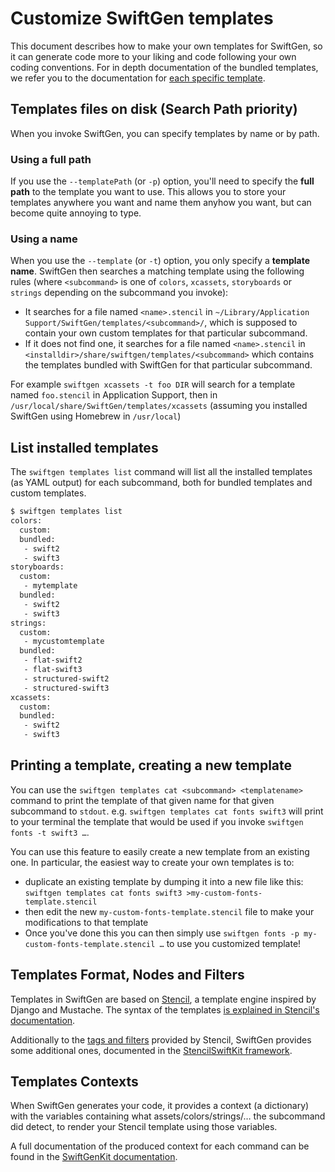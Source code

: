 # Customize SwiftGen templates

This document describes how to make your own templates for SwiftGen, so it can generate code more to your liking and code following your own coding conventions. For in depth documentation of the bundled templates, we refer you to the documentation for [each specific template](https://github.com/SwiftGen/templates/tree/master/Documentation).

## Templates files on disk (Search Path priority)

When you invoke SwiftGen, you can specify templates by name or by path.

### Using a full path

If you use the `--templatePath` (or `-p`) option, you'll need to specify the **full path** to the template you want to use. This allows you to store your templates anywhere you want and name them anyhow you want, but can become quite annoying to type.

### Using a name

When you use the `--template` (or `-t`) option, you only specify a **template name**. SwiftGen then searches a matching template using the following rules (where `<subcommand>` is one of `colors`, `xcassets`, `storyboards` or `strings` depending on the subcommand you invoke):

* It searches for a file named `<name>.stencil` in `~/Library/Application Support/SwiftGen/templates/<subcommand>/`, which is supposed to contain your own custom templates for that particular subcommand.
* If it does not find one, it searches for a file named `<name>.stencil` in `<installdir>/share/swiftgen/templates/<subcommand>` which contains the templates bundled with SwiftGen for that particular subcommand.

For example `swiftgen xcassets -t foo DIR` will search for a template named `foo.stencil` in Application Support, then in `/usr/local/share/SwiftGen/templates/xcassets` (assuming you installed SwiftGen using Homebrew in `/usr/local`)

## List installed templates

The `swiftgen templates list` command will list all the installed templates (as YAML output) for each subcommand, both for bundled templates and custom templates.

```bash
$ swiftgen templates list
colors:
  custom:
  bundled:
   - swift2
   - swift3
storyboards:
  custom:
   - mytemplate
  bundled:
   - swift2
   - swift3
strings:
  custom:
   - mycustomtemplate
  bundled:
   - flat-swift2
   - flat-swift3
   - structured-swift2
   - structured-swift3
xcassets:
  custom:
  bundled:
   - swift2
   - swift3
```

## Printing a template, creating a new template

You can use the `swiftgen templates cat <subcommand> <templatename>` command to print the template of that given name for that given subcommand to `stdout`. e.g. `swiftgen templates cat fonts swift3` will print to your terminal the template that would be used if you invoke `swiftgen fonts -t swift3 …`.

You can use this feature to easily create a new template from an existing one.
In particular, the easiest way to create your own templates is to:

* duplicate an existing template by dumping it into a new file like this: `swiftgen templates cat fonts swift3 >my-custom-fonts-template.stencil`
* then edit the new `my-custom-fonts-template.stencil` file to make your modifications to that template
* Once you've done this you can then simply use `swiftgen fonts -p my-custom-fonts-template.stencil …` to use you customized template!

## Templates Format, Nodes and Filters

Templates in SwiftGen are based on [Stencil](https://stencil.fuller.li/), a template engine inspired by Django and Mustache. The syntax of the templates [is explained in Stencil's documentation](https://stencil.fuller.li/en/latest/templates.html).

Additionally to the [tags and filters](https://stencil.fuller.li/en/latest/builtins.html) provided by Stencil, SwiftGen provides some additional ones, documented in the [StencilSwiftKit framework](https://github.com/SwiftGen/StencilSwiftKit).

## Templates Contexts

When SwiftGen generates your code, it provides a context (a dictionary) with the variables containing what assets/colors/strings/… the subcommand did detect, to render your Stencil template using those variables.

A full documentation of the produced context for each command can be found in the [SwiftGenKit documentation](https://github.com/SwiftGen/SwiftGenKit#documentation).
